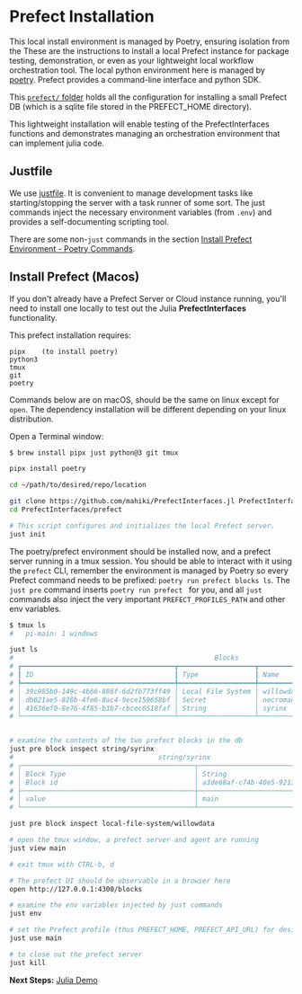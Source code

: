 # Prefect Installation
This local install environment is managed by Poetry, ensuring isolation from the 
These are the instructions to install a local Prefect instance for package testing, demonstration, or even as your lightweight local workflow orchestration tool. The local python environment here is managed by [poetry](https://python-poetry.org/). Prefect provides a command-line interface and python SDK.

This [`prefect/` folder](https://github.com/mahiki/PrefectInterfaces.jl/tree/main/prefect) holds all the configuration for installing a small Prefect DB (which is a sqlite file stored in the PREFECT_HOME directory).

This lightweight installation will enable testing of the PrefectInterfaces functions and demonstrates managing an orchestration environment that can implement julia code.

## Justfile
We use [justfile](https://just.systems/). It is convenient to manage development tasks like starting/stopping the server with a task runner of some sort. The just commands inject the necessary environment variables (from `.env`) and provides a self-documenting scripting tool.

There are some non-`just` commands in the section [Install Prefect Environment - Poetry Commands](@ref).

## Install Prefect (Macos)
If you don't already have a Prefect Server or Cloud instance running, you'll need to install one locally to test out the Julia **PrefectInterfaces** functionality.

This prefect installation requires:

    pipx    (to install poetry)
    python3
    tmux
    git
    poetry

Commands below are on macOS, should be the same on linux except for `open`.  The dependency installation will be different depending on your linux distribution.

Open a Terminal window:
```sh
$ brew install pipx just python@3 git tmux

pipx install poetry

cd ~/path/to/desired/repo/location

git clone https://github.com/mahiki/PrefectInterfaces.jl PrefectInterfaces
cd PrefectInterfaces/prefect

# This script configures and initializes the local Prefect server.
just init
```

The poetry/prefect environment should be installed now, and a prefect server running in a tmux session. You should be able to interact with it using the `prefect` CLI, remember the environment is managed by Poetry so every Prefect command needs to be prefixed: `poetry run prefect blocks ls`. The `just pre` command inserts `poetry run prefect ` for you, and all `just` commands also inject the very important `PREFECT_PROFILES_PATH` and other env variables.

```sh
$ tmux ls
#   pi-main: 1 windows

just ls
#                                                  Blocks
# ┏━━━━━━━━━━━━━━━━━━━━━━━━━━━━━━━━━━━━━━┳━━━━━━━━━━━━━━━━━━━┳━━━━━━━━━━━━━┳━━━━━━━━━━━━━━━━━━━━━━━━━━━━━━┓
# ┃ ID                                   ┃ Type              ┃ Name        ┃ Slug                         ┃
# ┡━━━━━━━━━━━━━━━━━━━━━━━━━━━━━━━━━━━━━━╇━━━━━━━━━━━━━━━━━━━╇━━━━━━━━━━━━━╇━━━━━━━━━━━━━━━━━━━━━━━━━━━━━━┩
# │ 39c985b0-149c-4b66-886f-6d2fb773ff49 │ Local File System │ willowdata  │ local-file-system/willowdata │
# │ db021ae5-826b-4fe6-8ac4-9ece159658bf │ Secret            │ necromancer │ secret/necromancer           │
# │ 41636ef0-8e76-4f85-b3b7-cbcec0518faf │ String            │ syrinx      │ string/syrinx                │
# └──────────────────────────────────────┴───────────────────┴─────────────┴──────────────────────────────┘


# examine the contents of the two prefect blocks in the db
just pre block inspect string/syrinx
#                                    string/syrinx
# ┌───────────────────────────────────────────┬──────────────────────────────────────┐
# │ Block Type                                │ String                               │
# │ Block id                                  │ a3de68af-c74b-40e5-9213-716b1b051dd1 │
# ├───────────────────────────────────────────┼──────────────────────────────────────┤
# │ value                                     │ main                                 │
# └───────────────────────────────────────────┴──────────────────────────────────────┘

just pre block inspect local-file-system/willowdata

# open the tmux window, a prefect server and agent are running
just view main

# exit tmux with CTRL-b, d

# The prefect UI should be observable in a browser here
open http://127.0.0.1:4300/blocks

# examine the env variables injected by just commands
just env

# set the Prefect profile (thus PREFECT_HOME, PREFECT_API_URL) for desired environment.
just use main

# to close out the prefect server
just kill
```

**Next Steps:** [Julia Demo](@ref)
